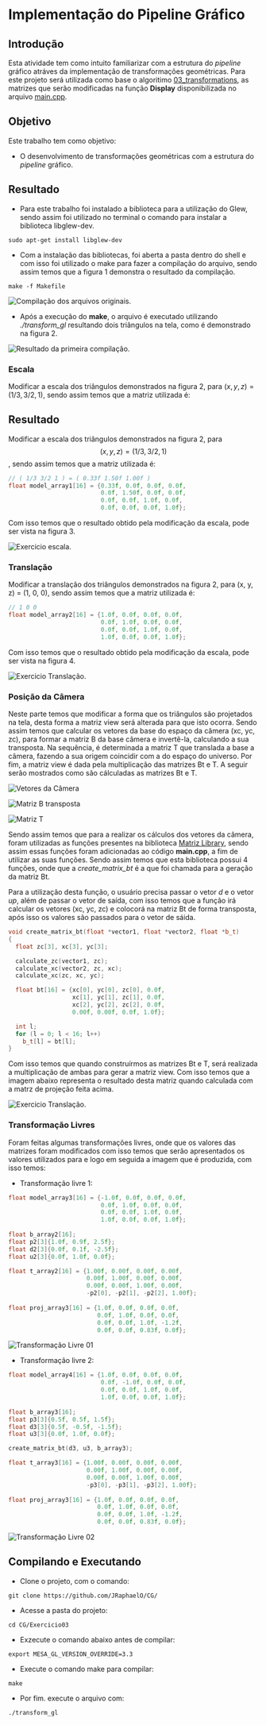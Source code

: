 # Implementação do Pipeline Gráfico

## Introdução 
Esta atividade tem como intuito familiarizar com a estrutura do *pipeline* gráfico atráves da implementação de transformações geométricas. 
Para este projeto será utilizada como base o algoritimo [03_transformations](https://github.com/capagot/icg/tree/master/03_transformations),
as matrizes que serão modificadas na função **Display** disponibilizada no arquivo [main.cpp](https://github.com/JRaphaelO/CG/blob/main/Exercicio03/main.cpp).

## Objetivo
Este trabalho tem como objetivo:
* O desenvolvimento de transformações geométricas com a estrutura do *pipeline* gráfico.

## Resultado
* Para este trabalho foi instalado a biblioteca para a utilização do Glew, sendo assim foi utilizado no terminal o comando para instalar a biblioteca libglew-dev.
```shel
sudo apt-get install libglew-dev
```
* Com a instalação das bibliotecas, foi aberta a pasta dentro do shell e com isso foi utilizado o make para fazer a 
compilação do arquivo, sendo assim temos que a figura 1 demonstra o resultado da compilação.

```shel
make -f Makefile
```

![Compilação dos arquivos originais.](https://i.imgur.com/3MHtsnc.png)

* Após a execução do **make**, o arquivo é executado utilizando *./transform_gl* resultando dois triângulos na tela, como é demonstrado na figura 2.

![Resultado da primeira compilação.](https://i.imgur.com/CviNBtE.png)



### Escala

Modificar a escala dos triângulos demonstrados na figura 2, para $(x, y, z) = (1/3, 3/2, 1)$, sendo assim temos que a matriz utilizada é:



## Resultado

Modificar a escala dos triângulos demonstrados na figura 2, para $$ (x, y, z) = (1/3, 3/2, 1) $$, sendo assim temos que a matriz utilizada é:

```c++
// ( 1/3 3/2 1 ) = ( 0.33f 1.50f 1.00f ) 
float model_array1[16] = {0.33f, 0.0f, 0.0f, 0.0f,
                          0.0f, 1.50f, 0.0f, 0.0f,
                          0.0f, 0.0f, 1.0f, 0.0f,
                          0.0f, 0.0f, 0.0f, 1.0f};
```

Com isso temos que o resultado obtido pela modificação da escala, pode ser vista na figura 3.

![Exercicio escala.](https://i.imgur.com/8knRiHr.png)

### Translação

Modificar a translação dos triângulos demonstrados na figura 2, para (x, y, z) = (1, 0, 0), sendo assim temos que a matriz utilizada é:

```c++
// 1 0 0
float model_array2[16] = {1.0f, 0.0f, 0.0f, 0.0f,
                          0.0f, 1.0f, 0.0f, 0.0f,
                          0.0f, 0.0f, 1.0f, 0.0f,
                          1.0f, 0.0f, 0.0f, 1.0f};
```

Com isso temos que o resultado obtido pela modificação da escala, pode ser vista na figura 4.

![Exercicio Translação.](https://i.imgur.com/Xu2vOBw.png)

### Posição da Câmera

Neste parte temos que modificar a forma que os triângulos são projetados na tela, desta forma a matriz view será alterada para que isto ocorra. Sendo assim temos que calcular os vetores da base do espaço da câmera (xc, yc, zc), para formar a matriz B da base câmera e invertê-la, calculando a sua transposta. Na sequência, é determinada a matriz T que translada a base a câmera, fazendo a sua origem coincidir com a do espaço do universo. Por fim, a matriz view é dada pela multiplicação das matrizes Bt e T. A seguir serão mostrados como são cálculadas as matrizes Bt e T.

![Vetores da Câmera](https://i.imgur.com/4UUVO8H.png)

![Matriz B transposta](https://i.imgur.com/lq190qs.png)

![Matriz T](https://i.imgur.com/n7yaIe0.png)


Sendo assim temos que para a realizar os cálculos dos vetores da câmera, foram utilizadas as funções presentes na biblioteca [Matriz Library](https://github.com/JRaphaelO/MatrixOperations), sendo assim essas funções foram adicionadas ao código **main.cpp**, a fim de utilizar as suas funções. Sendo assim temos que esta biblioteca possui 4 funções, onde que a *create_matrix_bt* é a que foi chamada para a geração da matriz Bt.

Para a utilização desta função, o usuário precisa passar o vetor *d* e o vetor *up*, além de passar o vetor de saída, com isso temos que a função irá calcular os vetores (xc, yc, zc) e colocorá na matriz Bt de forma transposta, após isso os valores são passados para o vetor de sáida.

```c++
void create_matrix_bt(float *vector1, float *vector2, float *b_t)
{
  float zc[3], xc[3], yc[3];

  calculate_zc(vector1, zc);
  calculate_xc(vector2, zc, xc);
  calculate_xc(zc, xc, yc);

  float bt[16] = {xc[0], yc[0], zc[0], 0.0f,
                  xc[1], yc[1], zc[1], 0.0f,
                  xc[2], yc[2], zc[2], 0.0f,
                  0.00f, 0.00f, 0.0f, 1.0f};

  int l;
  for (l = 0; l < 16; l++)
    b_t[l] = bt[l];
}
```

Com isso temos que quando construírmos as matrizes Bt e T, será realizada a multiplicação de ambas para gerar a matriz view. Com isso temos que a imagem abaixo representa o resultado desta matriz quando calculada com a matrz de projeção feita acima.

![Exercicio Translação.](https://i.imgur.com/iPWmE0r.png)

### Transformação Livres
Foram feitas algumas transformações livres, onde que os valores das matrizes foram modificados com isso temos que serão apresentados os valores utilizados para e logo em seguida a imagem que é produzida, com isso temos:

* Transformação livre 1:
```c++
float model_array3[16] = {-1.0f, 0.0f, 0.0f, 0.0f,
                          0.0f, 1.0f, 0.0f, 0.0f,
                          0.0f, 0.0f, 1.0f, 0.0f,
                          1.0f, 0.0f, 0.0f, 1.0f};
                          
float b_array2[16];
float p2[3]{1.0f, 0.9f, 2.5f};
float d2[3]{0.0f, 0.1f, -2.5f};
float u2[3]{0.0f, 1.0f, 0.0f};

float t_array2[16] = {1.00f, 0.00f, 0.00f, 0.00f,
                      0.00f, 1.00f, 0.00f, 0.00f,
                      0.00f, 0.00f, 1.00f, 0.00f,
                      -p2[0], -p2[1], -p2[2], 1.00f};
                      
float proj_array3[16] = {1.0f, 0.0f, 0.0f, 0.0f,
                         0.0f, 1.0f, 0.0f, 0.0f,
                         0.0f, 0.0f, 1.0f, -1.2f,
                         0.0f, 0.0f, 0.83f, 0.0f};

```

![Transformação Livre 01](https://i.imgur.com/alfk0TZ.png)

* Transformação livre 2:
```c++
float model_array4[16] = {1.0f, 0.0f, 0.0f, 0.0f,
                          0.0f, -1.0f, 0.0f, 0.0f,
                          0.0f, 0.0f, 1.0f, 0.0f,
                          1.0f, 0.0f, 0.0f, 1.0f};
                          
float b_array3[16];
float p3[3]{0.5f, 0.5f, 1.5f};
float d3[3]{0.5f, -0.5f, -1.5f};
float u3[3]{0.0f, 1.0f, 0.0f};

create_matrix_bt(d3, u3, b_array3);

float t_array3[16] = {1.00f, 0.00f, 0.00f, 0.00f,
                      0.00f, 1.00f, 0.00f, 0.00f,
                      0.00f, 0.00f, 1.00f, 0.00f,
                      -p3[0], -p3[1], -p3[2], 1.00f};
                      
float proj_array3[16] = {1.0f, 0.0f, 0.0f, 0.0f,
                         0.0f, 1.0f, 0.0f, 0.0f,
                         0.0f, 0.0f, 1.0f, -1.2f,
                         0.0f, 0.0f, 0.83f, 0.0f};
```

![Transformação Livre 02](https://i.imgur.com/bfHRMcb.png)

## Compilando e Executando

* Clone o projeto, com o comando:
```shell
git clone https://github.com/JRaphaelO/CG/
```

* Acesse a pasta do projeto:
```shell
cd CG/Exercicio03
```

* Exzecute o comando abaixo antes de compilar:
```
export MESA_GL_VERSION_OVERRIDE=3.3
```

* Execute o comando make para compilar:
```
make
```

* Por fim. execute o arquivo com:
```
./transform_gl
```



